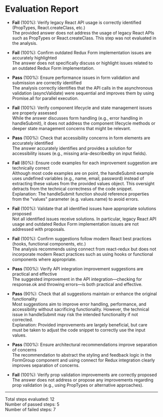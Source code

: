 # Evaluation Report

- **Fail** (100%): Verify legacy React API usage is correctly identified (PropTypes, React.createClass, etc.)  
  The provided answer does not address the usage of legacy React APIs such as PropTypes or React.createClass. This step was not evaluated in the analysis.

- **Fail** (100%): Confirm outdated Redux Form implementation issues are accurately highlighted  
  The answer does not specifically discuss or highlight issues related to an outdated Redux Form implementation.

- **Pass** (100%): Ensure performance issues in form validation and submission are correctly identified  
  The analysis correctly identifies that the API calls in the asynchronous validation (asyncValidate) were sequential and improves them by using Promise.all for parallel execution.

- **Fail** (100%): Verify component lifecycle and state management issues are properly assessed  
  While the answer discusses form handling (e.g., error handling in handleSubmit), it does not address the component lifecycle methods or deeper state management concerns that might be relevant.

- **Pass** (100%): Check that accessibility concerns in form elements are accurately identified  
  The answer accurately identifies and provides a solution for accessibility issues (e.g., missing aria-describedby on input fields).

- **Fail** (80%): Ensure code examples for each improvement suggestion are technically correct  
  Although most code examples are on point, the handleSubmit example uses undefined variables (e.g., name, email, password) instead of extracting these values from the provided values object. This oversight detracts from the technical correctness of the code snippet.  
  Explanation: The handleSubmit function should reference properties from the "values" parameter (e.g. values.name) to avoid errors.

- **Fail** (100%): Validate that all identified issues have appropriate solutions proposed  
  Not all identified issues receive solutions. In particular, legacy React API usage and outdated Redux Form implementation issues are not addressed with proposals.

- **Fail** (100%): Confirm suggestions follow modern React best practices (hooks, functional components, etc.)  
  The analysis recommends using connect from react-redux but does not incorporate modern React practices such as using hooks or functional components where appropriate.

- **Pass** (100%): Verify API integration improvement suggestions are practical and effective  
  The suggested improvement in the API integration—checking for response.ok and throwing errors—is both practical and effective.

- **Pass** (90%): Check that all suggestions maintain or enhance the original functionality  
  Most suggestions aim to improve error handling, performance, and accessibility without sacrificing functionality. However, the technical issue in handleSubmit may risk the intended functionality if not corrected.  
  Explanation: Provided improvements are largely beneficial, but care must be taken to adjust the code snippet to correctly use the input values.

- **Pass** (100%): Ensure architectural recommendations improve separation of concerns  
  The recommendation to abstract the styling and feedback logic in the FormGroup component and using connect for Redux integration clearly improves separation of concerns.

- **Fail** (100%): Verify prop validation improvements are correctly proposed  
  The answer does not address or propose any improvements regarding prop validation (e.g., using PropTypes or alternative approaches).

---

Total steps evaluated: 12  
Number of passed steps: 5  
Number of failed steps: 7